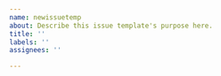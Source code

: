 ```yaml
---
name: newissuetemp
about: Describe this issue template's purpose here.
title: ''
labels: ''
assignees: ''

---
```



